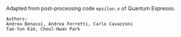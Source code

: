 Adapted from post-processing code `epsilon.x` of Quantum Espresso.

```
Authors: 
Andrea Benassi, Andrea Ferretti, Carlo Cavazzoni
Tae-Yun Kim, Cheol-Hwan Park
```